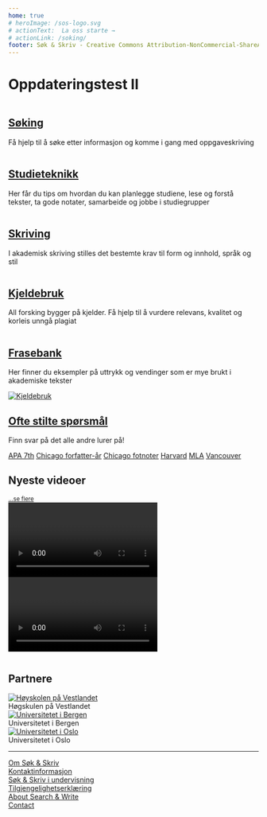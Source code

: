 ```yaml
---
home: true
# heroImage: /sos-logo.svg
# actionText:  La oss starte →
# actionLink: /soking/
footer: Søk & Skriv - Creative Commons Attribution-NonCommercial-ShareAlike 4.0
---
```


# Oppdateringstest II

<div class="cards">
  <div class="card">
    <div class="image">
      <a href="/soking/"><img src="/images/illustrasjoner_sok_500x450.png" alt=""></a>
    </div>
    <div class="content">
      <h2><a href="/soking/">Søking</a></h2>
      <p>Få hjelp til å søke etter informasjon og komme i gang med oppgaveskriving</p>
    </div>
  </div>

  <div class="card">
    <div class="image">
      <a href="/studieteknikk/"><img src="/images/illustrasjoner_lesing_500x450.png" alt=""></a>
    </div>
    <div class="content">
      <h2><a href="/studieteknikk/">Studieteknikk</a></h2>
      <p>Her får du tips om hvordan du kan planlegge studiene, lese og forstå tekster, ta gode notater, samarbeide og jobbe i studiegrupper</p>
    </div>
  </div>

  <div class="card">
    <div class="image">
      <a href="/skriving/"><img src="/images/illustrasjoner_skriving_500x450.png" alt=""></a>
    </div>
    <div class="content">
      <h2><a href="/skriving/">Skriving</a></h2>
      <p>I akademisk skriving stilles det bestemte krav til form og innhold, språk og stil</p>
    </div>
  </div>

  <div class="card">
    <div class="image">
      <a href="/kjeldebruk/"><img src="/images/illustrasjoner_kildehenvisning_500x450.png" alt=""></a>
    </div>
    <div class="content">
      <h2><a href="/kjeldebruk/">Kjeldebruk</a></h2>
      <p>All forsking bygger på kjelder. Få hjelp til å vurdere relevans, kvalitet og korleis unngå plagiat</p>
    </div>
  </div>
  
  <div class="card">
    <div class="image">
      <a href="/frasebank/"><img src="/images/illustrasjoner_frasebank_500x450.png" alt=""></a>
    </div>
    <div class="content">
      <h2><a href="/frasebank/">Frasebank</a></h2>
      <p>Her finner du eksempler på uttrykk og vendinger som er mye brukt i akademiske tekster</p>
    </div>
  </div>

  <div class="card">
    <div class="image">
      <a href="/frasebank/"><img src="/images/illustrasjoner_faq_500x450.png" alt="Kjeldebruk"></a>
    </div>
    <div class="content">
      <h2><a href="/ofte-stilte-sporsmal/">Ofte stilte spørsmål</a></h2>
      <p>Finn svar på det alle andre lurer på!</p>
    </div>
  </div>
</div>


  

<div class="card references">
  <!-- <div class="image">
    <a href="/referansestiler"><img src="/images/illustrasjoner_lesing_500x450.png" alt="Referansestiler"></a>
  </div> -->
  <div class="content">
    <span class="tags"> 
      <span class="tag"><a href="/referansestiler/apa-7th.html">APA 7th</a></span>
      <span class="tag"><a href="/referansestiler/chicago-forfatter-aar.html">Chicago forfatter-år</a></span>
      <span class="tag"><a href="/referansestiler/chicago-fotnoter.html">Chicago fotnoter</a></span>
      <span class="tag"><a href="/referansestiler/harvard.html">Harvard</a></span>
      <span class="tag"><a href="/referansestiler/mla.html">MLA</a></span>
      <span class="tag"><a href="/referansestiler/vancouver.html">Vancouver</a></span>
    </span>
  </div>
</div>


<section style="margin-bottom:3em;">
  <div class="flex">
    <h2 style="border-bottom:none;">Nyeste videoer</h2>
    <small><a href="/video/soking">...se flere</a></small>
  </div>

  <div class="container">
    <article class="video">
      <Video id="qA9NPHCsXoI" title="Hvordan skrive oppgave: Tre tips fra en skrivementor" />
      <h3>Hvordan skrive oppgave: Tre tips fra en skrivementor</h3>
    </article>
    <article class="video">
      <Video id="3IIoBZ0Tf_I" title="How to cite sources and avoid plagiarism?" />
      <h3>How to cite sources and avoid plagiarism?</h3>
    </article>
  </div>
</section>

## Partnere

<div class="partners">
  <div class="partner">
    <a href="https://www.hvl.no">
      <picture>
        <source media="(max-width: 719px)" srcset="/partners/hvl-icon.jpg">
        <img src="/partners/hvl-logo.jpg" alt="Høyskolen på Vestlandet"/>
      </picture>
    </a>
    <div class="title">
      Høgskulen på Vestlandet
    </div>
  </div>
  <div class="partner">
    <a href="https://www.uib.no">
      <picture>
        <source media="(max-width: 719px)" srcset="/partners/uib-icon.png">
        <img src="/partners/uib-logo.png" alt="Universitetet i Bergen"/>
      </picture>
    </a>
    <div class="title">
      Universitetet i Bergen
    </div>
  </div>
  <div class="partner">
    <a href="https://www.uio.no">
      <picture>
        <source media="(max-width: 719px)" type="image/svg+xml" srcset="/partners/04_uio_segl_pos.svg">
        <img src="/partners/uio-logo.svg" alt="Universitetet i Oslo"/>
      </picture>
    </a>
    <div class="title">
      Universitetet i Oslo
    </div>
  </div>
</div>

--- 

<div class="container two-column footer-links">
  <div class="align-right">
    <div><a href="/om/">Om Søk & Skriv</a></div>
    <div><a href="/om/kontaktinformasjon.html">Kontaktinformasjon</a></div>
    <div><a href="/om/sok-og-skriv-i-undervisning.html">Søk & Skriv i undervisning</a></div>
    <div><a href="https://uustatus.no/nb/erklaringer/publisert/c6d9a394-b5ac-48fd-9f1f-0154b2daacbc">Tilgjengelighetserklæring</a></div>
  </div>
  <div class="align-left">
    <div><a href="/en/about/">About Search & Write</a></div>
    <div><a href="/en/about/contact-information.html">Contact</a></div>
  </div>
</div>
